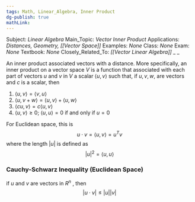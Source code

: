 ```yaml
---
tags: Math, Linear_Algebra, Inner Product 
dg-publish: true
mathLink: 
---
```

Subject: _Linear Algebra_
Main\_Topic: _Vector Inner Product_
Applications: _Distances, Geometry, [[Vector Space]]_
Examples: _None_
Class: _None_
Exam: _None_
Textbook: _None_
Closely\_Related\_To: _[[Vector Linear Algebra]]_
_
_

An inner product associated vectors with a distance. More specifically, an inner product on a vector space $V$ is a function that associated with each part of vectors $u$ and $v$ in $V$ a scalar $\left<u,v\right>$ such that, if $u,v,w$, are vectors and $c$ is a scalar, then
1. $\left<u,v \right>= \left<v,u \right>$
2. $\left<u,v+w \right> = \left<u,v \right>+\left<u,w \right>$ 
3. $\left<cu,v \right> = c \left<u,v \right>$
4. $\left<u,v \right>\geq 0$; $\left< u,u \right>=0$ if and only if $u=0$

For Euclidean space, this is 
$$
u\cdot v = \left< u,v \right>=u^{T}v
$$
where the length $|u|$ is defined as 
$$
|u|^{2}= \left<u,u \right>
$$

### Cauchy-Schwarz Inequality (Euclidean Space)
if $u$ and $v$ are vectors in $R^{n}$ , then 
$$
|u\cdot v|\leq |u||v|
$$
